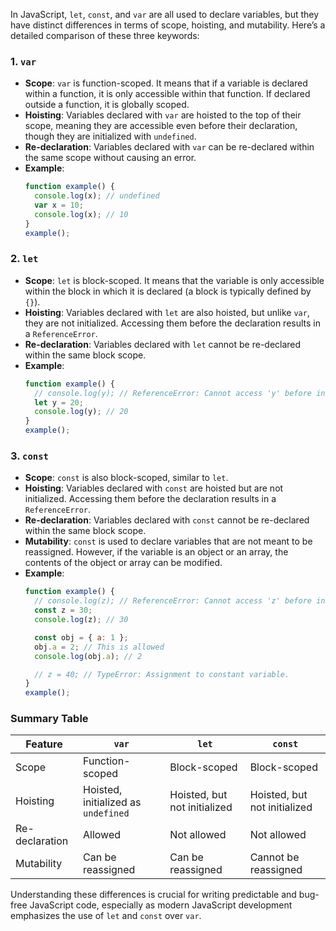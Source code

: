 In JavaScript, `let`, `const`, and `var` are all used to declare variables, but they have distinct differences in terms of scope, hoisting, and mutability. Here’s a detailed comparison of these three keywords:

### 1. `var`

- **Scope**: `var` is function-scoped. It means that if a variable is declared within a function, it is only accessible within that function. If declared outside a function, it is globally scoped.
- **Hoisting**: Variables declared with `var` are hoisted to the top of their scope, meaning they are accessible even before their declaration, though they are initialized with `undefined`.
- **Re-declaration**: Variables declared with `var` can be re-declared within the same scope without causing an error.
- **Example**:
  ```javascript
  function example() {
    console.log(x); // undefined
    var x = 10;
    console.log(x); // 10
  }
  example();
  ```

### 2. `let`

- **Scope**: `let` is block-scoped. It means that the variable is only accessible within the block in which it is declared (a block is typically defined by `{}`).
- **Hoisting**: Variables declared with `let` are also hoisted, but unlike `var`, they are not initialized. Accessing them before the declaration results in a `ReferenceError`.
- **Re-declaration**: Variables declared with `let` cannot be re-declared within the same block scope.
- **Example**:
  ```javascript
  function example() {
    // console.log(y); // ReferenceError: Cannot access 'y' before initialization
    let y = 20;
    console.log(y); // 20
  }
  example();
  ```

### 3. `const`

- **Scope**: `const` is also block-scoped, similar to `let`.
- **Hoisting**: Variables declared with `const` are hoisted but are not initialized. Accessing them before the declaration results in a `ReferenceError`.
- **Re-declaration**: Variables declared with `const` cannot be re-declared within the same block scope.
- **Mutability**: `const` is used to declare variables that are not meant to be reassigned. However, if the variable is an object or an array, the contents of the object or array can be modified.
- **Example**:
  ```javascript
  function example() {
    // console.log(z); // ReferenceError: Cannot access 'z' before initialization
    const z = 30;
    console.log(z); // 30

    const obj = { a: 1 };
    obj.a = 2; // This is allowed
    console.log(obj.a); // 2

    // z = 40; // TypeError: Assignment to constant variable.
  }
  example();
  ```

### Summary Table

| Feature        | `var`                               | `let`                        | `const`                      |
| -------------- | ----------------------------------- | ---------------------------- | ---------------------------- |
| Scope          | Function-scoped                     | Block-scoped                 | Block-scoped                 |
| Hoisting       | Hoisted, initialized as `undefined` | Hoisted, but not initialized | Hoisted, but not initialized |
| Re-declaration | Allowed                             | Not allowed                  | Not allowed                  |
| Mutability     | Can be reassigned                   | Can be reassigned            | Cannot be reassigned         |

Understanding these differences is crucial for writing predictable and bug-free JavaScript code, especially as modern JavaScript development emphasizes the use of `let` and `const` over `var`.
